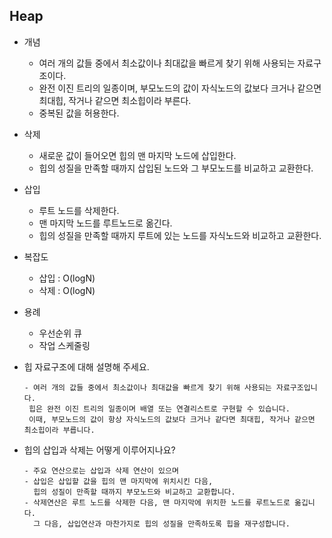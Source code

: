 ## Heap

- 개념
    - 여러 개의 값들 중에서 최소값이나 최대값을 빠르게 찾기 위해 사용되는 자료구조이다.
    - 완전 이진 트리의 일종이며, 부모노드의 값이 자식노드의 값보다 크거나 같으면 최대힙, 작거나 같으면 최소힙이라 부른다.
    - 중복된 값을 허용한다.
- 삭제
    - 새로운 값이 들어오면 힙의 맨 마지막 노드에 삽입한다.
    - 힙의 성질을 만족할 때까지 삽입된 노드와 그 부모노드를 비교하고 교환한다.
- 삽입
    - 루트 노드를 삭제한다.
    - 맨 마지막 노드를 루트노드로 옮긴다.
    - 힙의 성질을 만족할 때까지 루트에 있는 노드를 자식노드와 비교하고 교환한다.
- 복잡도
    - 삽입 : O(logN)
    - 삭제 : O(logN)
- 용례
    - 우선순위 큐
    - 작업 스케줄링

- 힙 자료구조에 대해 설명해 주세요.

  ```
  - 여러 개의 값들 중에서 최소값이나 최대값을 빠르게 찾기 위해 사용되는 자료구조입니다.
   힙은 완전 이진 트리의 일종이며 배열 또는 연결리스트로 구현할 수 있습니다. 
   이때, 부모노드의 값이 항상 자식노드의 값보다 크거나 같다면 최대힙, 작거나 같으면 최소힙이라 부릅니다.
  ```

- 힙의 삽입과 삭제는 어떻게 이루어지나요?

  ```
  - 주요 연산으로는 삽입과 삭제 연산이 있으며
  - 삽입은 삽입할 값을 힙의 맨 마지막에 위치시킨 다음,
    힙의 성질이 만족할 때까지 부모노드와 비교하고 교환합니다.
  - 삭제연산은 루트 노드를 삭제한 다음, 맨 마지막에 위치한 노드를 루트노드로 옮깁니다.
    그 다음, 삽입연산과 마찬가지로 힙의 성질을 만족하도록 힙을 재구성합니다.
  ```
